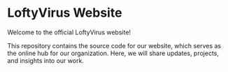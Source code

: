 # LoftyVirus Website

Welcome to the official LoftyVirus website!

This repository contains the source code for our website, which serves as the online hub for our organization. Here, we will share updates, projects, and insights into our work.

